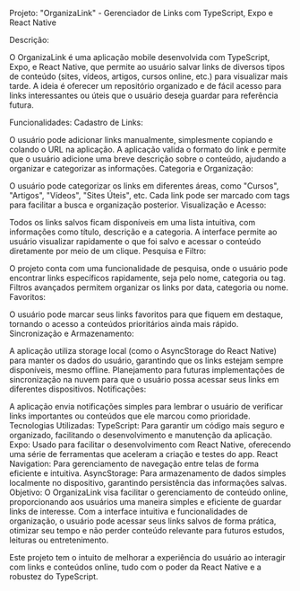 Projeto: "OrganizaLink" - Gerenciador de Links com TypeScript, Expo e React Native

Descrição:

O OrganizaLink é uma aplicação mobile desenvolvida com TypeScript, Expo, e React Native, que permite ao usuário salvar links de diversos tipos de conteúdo (sites, vídeos, artigos, cursos online, etc.) para visualizar mais tarde. A ideia é oferecer um repositório organizado e de fácil acesso para links interessantes ou úteis que o usuário deseja guardar para referência futura.

Funcionalidades:
Cadastro de Links:

O usuário pode adicionar links manualmente, simplesmente copiando e colando o URL na aplicação.
A aplicação valida o formato do link e permite que o usuário adicione uma breve descrição sobre o conteúdo, ajudando a organizar e categorizar as informações.
Categoria e Organização:

O usuário pode categorizar os links em diferentes áreas, como "Cursos", "Artigos", "Vídeos", "Sites Úteis", etc.
Cada link pode ser marcado com tags para facilitar a busca e organização posterior.
Visualização e Acesso:

Todos os links salvos ficam disponíveis em uma lista intuitiva, com informações como título, descrição e a categoria.
A interface permite ao usuário visualizar rapidamente o que foi salvo e acessar o conteúdo diretamente por meio de um clique.
Pesquisa e Filtro:

O projeto conta com uma funcionalidade de pesquisa, onde o usuário pode encontrar links específicos rapidamente, seja pelo nome, categoria ou tag.
Filtros avançados permitem organizar os links por data, categoria ou nome.
Favoritos:

O usuário pode marcar seus links favoritos para que fiquem em destaque, tornando o acesso a conteúdos prioritários ainda mais rápido.
Sincronização e Armazenamento:

A aplicação utiliza storage local (como o AsyncStorage do React Native) para manter os dados do usuário, garantindo que os links estejam sempre disponíveis, mesmo offline.
Planejamento para futuras implementações de sincronização na nuvem para que o usuário possa acessar seus links em diferentes dispositivos.
Notificações:

A aplicação envia notificações simples para lembrar o usuário de verificar links importantes ou conteúdos que ele marcou como prioridade.
Tecnologias Utilizadas:
TypeScript: Para garantir um código mais seguro e organizado, facilitando o desenvolvimento e manutenção da aplicação.
Expo: Usado para facilitar o desenvolvimento com React Native, oferecendo uma série de ferramentas que aceleram a criação e testes do app.
React Navigation: Para gerenciamento de navegação entre telas de forma eficiente e intuitiva.
AsyncStorage: Para armazenamento de dados simples localmente no dispositivo, garantindo persistência das informações salvas.
Objetivo:
O OrganizaLink visa facilitar o gerenciamento de conteúdo online, proporcionando aos usuários uma maneira simples e eficiente de guardar links de interesse. Com a interface intuitiva e funcionalidades de organização, o usuário pode acessar seus links salvos de forma prática, otimizar seu tempo e não perder conteúdo relevante para futuros estudos, leituras ou entretenimento.

Este projeto tem o intuito de melhorar a experiência do usuário ao interagir com links e conteúdos online, tudo com o poder da React Native e a robustez do TypeScript.
